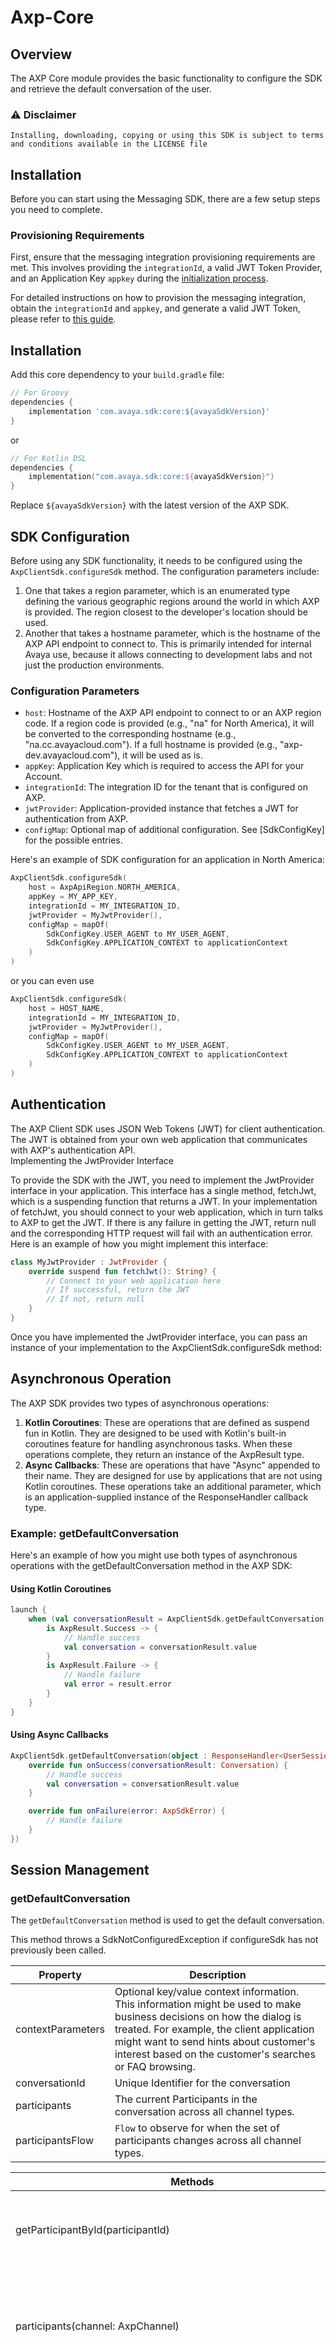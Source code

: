 # Axp-Core

## Overview

The AXP Core module provides the basic functionality to configure the SDK and retrieve the default conversation of the user.

### :warning: Disclaimer

    Installing, downloading, copying or using this SDK is subject to terms and conditions available in the LICENSE file
## Installation

Before you can start using the Messaging SDK, there are a few setup steps you need to complete.

### Provisioning Requirements

First, ensure that the messaging integration provisioning requirements are met. This involves providing the `integrationId`, a valid JWT Token Provider, and an Application Key `appkey` during the [initialization process](https://developers.avayacloud.com/avaya-experience-platform/docs/digital-channel-javascript-sdk-overview#initialization). 

For detailed instructions on how to provision the messaging integration, obtain the `integrationId` and `appkey`, and generate a valid JWT Token, please refer to [this guide](https://developers.avayacloud.com/avaya-experience-platform/docs/digital-channel-chat-sdk-provisioning).


## Installation

Add this core dependency to your `build.gradle` file:

```groovy
// For Groovy
dependencies {
    implementation 'com.avaya.sdk:core:${avayaSdkVersion}'
}
```

or

```kotlin
// For Kotlin DSL
dependencies {
    implementation("com.avaya.sdk:core:${avayaSdkVersion}")
}
```

Replace `${avayaSdkVersion}` with the latest version of the AXP SDK.

## SDK Configuration

Before using any SDK functionality, it needs to be configured using the `AxpClientSdk.configureSdk`
method. The configuration parameters include:

1. One that takes a region parameter, which is an enumerated type defining the various geographic
   regions around the world in which AXP is provided. The region closest to the developer's location
   should be used.
2. Another that takes a hostname parameter, which is the hostname of the AXP API endpoint to connect
   to. This is primarily intended for internal Avaya use, because it allows connecting to
   development
   labs and not just the production environments.

### Configuration Parameters

- `host`: Hostname of the AXP API endpoint to connect to or an AXP region code. If a region code is provided (e.g., "na" for North America), it will be converted to the corresponding hostname (e.g., "na.cc.avayacloud.com"). If a full hostname is provided (e.g., "axp-dev.avayacloud.com"), it will be used as is.
- `appKey`: Application Key which is required to access the API for your Account.
- `integrationId`: The integration ID for the tenant that is configured on AXP.
- `jwtProvider`: Application-provided instance that fetches a JWT for authentication from AXP.
- `configMap`: Optional map of additional configuration. See [SdkConfigKey] for the possible entries.

Here's an example of SDK configuration for an application in North America:

```kotlin
AxpClientSdk.configureSdk(
    host = AxpApiRegion.NORTH_AMERICA,
    appKey = MY_APP_KEY,
    integrationId = MY_INTEGRATION_ID,
    jwtProvider = MyJwtProvider(),
    configMap = mapOf(
        SdkConfigKey.USER_AGENT to MY_USER_AGENT,
        SdkConfigKey.APPLICATION_CONTEXT to applicationContext
    )
)
```

or you can even use

```kotlin
AxpClientSdk.configureSdk(
    host = HOST_NAME,
    integrationId = MY_INTEGRATION_ID,
    jwtProvider = MyJwtProvider(),
    configMap = mapOf(
        SdkConfigKey.USER_AGENT to MY_USER_AGENT,
        SdkConfigKey.APPLICATION_CONTEXT to applicationContext
    )
)
```

## Authentication

The AXP Client SDK uses JSON Web Tokens (JWT) for client authentication. The JWT is obtained from
your own web application that communicates with AXP's authentication API.  
Implementing the JwtProvider Interface

To provide the SDK with the JWT, you need to implement the JwtProvider interface in your
application. This interface has a single method, fetchJwt, which is a suspending function that
returns a JWT.
In your implementation of fetchJwt, you should connect to your web application, which in turn talks
to AXP to get the JWT. If there is any failure in getting the JWT, return null and the corresponding
HTTP request will fail with an authentication error. Here is an example of how you might implement
this interface:

```kotlin
class MyJwtProvider : JwtProvider {
    override suspend fun fetchJwt(): String? {
        // Connect to your web application here
        // If successful, return the JWT
        // If not, return null
    }
}
```

Once you have implemented the JwtProvider interface, you can pass an instance of your implementation
to the AxpClientSdk.configureSdk method:

## Asynchronous Operation

The AXP SDK provides two types of asynchronous operations:

1. **Kotlin Coroutines**: These are operations that are defined as suspend fun in Kotlin. They are
   designed
   to be used with Kotlin's built-in coroutines feature for handling asynchronous tasks. When these
   operations complete, they return an instance of the AxpResult type.
2. **Async Callbacks**: These are operations that have "Async" appended to their name. They are
   designed
   for use by applications that are not using Kotlin coroutines. These operations take an additional
   parameter, which is an application-supplied instance of the ResponseHandler callback type.

### Example: getDefaultConversation

Here's an example of how you might use both types of asynchronous operations with the
getDefaultConversation method in the AXP SDK:

#### Using Kotlin Coroutines

```kotlin
launch {
    when (val conversationResult = AxpClientSdk.getDefaultConversation()) {
        is AxpResult.Success -> {
            // Handle success
            val conversation = conversationResult.value
        }
        is AxpResult.Failure -> {
            // Handle failure
            val error = result.error
        }
    }
}
```

#### Using Async Callbacks

```kotlin
AxpClientSdk.getDefaultConversation(object : ResponseHandler<UserSession> {
    override fun onSuccess(conversationResult: Conversation) {
        // Handle success
        val conversation = conversationResult.value
    }

    override fun onFailure(error: AxpSdkError) {
        // Handle failure
    }
})
```

## Session Management

### getDefaultConversation

The `getDefaultConversation` method is used to get the default conversation.

This method throws a SdkNotConfiguredException if configureSdk has not previously been called.

|Property|Description|
| --| -- |
|contextParameters| Optional key/value context information. This information might be used to make business decisions on how the dialog is treated. For example, the client application might want to send hints about customer's interest based on the customer's searches or FAQ browsing.|
|conversationId| Unique Identifier for the conversation|
|participants|The current Participants in the conversation across all channel types.|
|participantsFlow| `Flow` to observe for when the set of participants changes across all channel types.|

 |Methods| Description|
 |--|--|
 |getParticipantById(participantId)|Returns the Participant in the conversation with the given ID.|
 |participants(channel: AxpChannel)|Returns a set of `Participants` that are part of the conversation in the specified channel.|
 |addParticipantsChangedListener(listener: ParticipantsChangedListener)| For Java applications that can't directly observe a Kotlin Flow, use this to register a listener to be called when the set of participants in the conversation changes.|
|removeParticipantsChangedListener(listener:ParticipantsChangedListener)| Removes the attached listener from the conversation|




### Shutdown SDK

The `shutDown` method is used to terminate the current user session. Irrespective of the success or failure of the termination operation, the SDK cleanup will be performed.

```kotlin
AxpClientSdk.shutDown()
```

## License

View [LICENSE.md](./LICENSE)


## Changelog

View [CHANGELOG.md](./CHANGELOG.md)